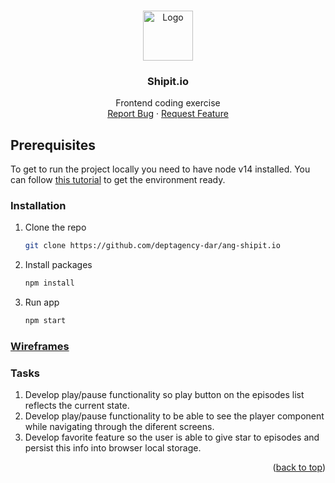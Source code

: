 <!-- Improved compatibility of back to top link: See: https://github.com/othneildrew/Best-README-Template/pull/73 -->

<a name="readme-top"></a>

<!--
*** Thanks for checking out the Best-README-Template. If you have a suggestion
*** that would make this better, please fork the repo and create a pull request
*** or simply open an issue with the tag "enhancement".
*** Don't forget to give the project a star!
*** Thanks again! Now go create something AMAZING! :D
-->

<!-- PROJECT LOGO -->
<br />
<div align="center">
  <a href="https://github.com/deptagency-dar/ang-shipit.io">
    <img src="https://i.scdn.co/image/ab6765630000f68df3575988ed0e0980b7b94592" alt="Logo" width="80" height="80">
  </a>

<h3 align="center">Shipit.io</h3>

  <p align="center">
    Frontend coding exercise
    <br />
    <a href="https://github.com/deptagency-dar/ang-shipit.io/issues">Report Bug</a>
    ·
    <a href="https://github.com/deptagency-dar/ang-shipit.io/issues">Request Feature</a>
  </p>
</div>

<!-- GETTING STARTED -->

## Prerequisites

To get to run the project locally you need to have node v14 installed. You can follow [this tutorial](https://itsromiljain.medium.com/the-best-way-to-install-node-js-npm-and-yarn-on-mac-osx-4d8a8544987a) to get the environment ready.

### Installation

1. Clone the repo
   ```sh
   git clone https://github.com/deptagency-dar/ang-shipit.io
   ```
2. Install packages
   ```sh
   npm install
   ```
3. Run app
   ```js
   npm start
   ```

### [Wireframes](https://www.figma.com/file/IXxABkpgoqK16ZoiumVsxv/shipit.io-coding-exercise)

### Tasks

1. Develop play/pause functionality so play button on the episodes list reflects the current state.
2. Develop play/pause functionality to be able to see the player component while navigating through the diferent screens.
3. Develop favorite feature so the user is able to give star to episodes and persist this info into browser local storage.

<p align="right">(<a href="#readme-top">back to top</a>)</p>
